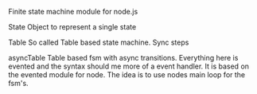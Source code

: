 Finite state machine module for node.js

State
Object to represent a single state

Table
So called Table based state machine. Sync steps

asyncTable
Table based fsm with async transitions. Everything here is evented and the syntax should me more of a event handler. It is based on the evented module for node. The idea is to use nodes main loop for the fsm's.

 

